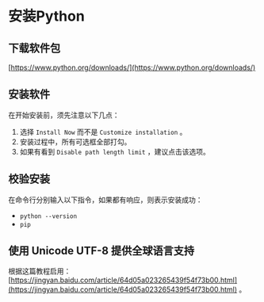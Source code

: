 # 安装Python

## 下载软件包

[https://www.python.org/downloads/](https://www.python.org/downloads/)

## 安装软件

在开始安装前，须先注意以下几点：

1. 选择 `Install Now` 而不是 `Customize installation` 。
2. 安装过程中，所有可选框全部打勾。
3. 如果有看到 `Disable path length limit` ，建议点击该选项。

## 校验安装

在命令行分别输入以下指令，如果都有响应，则表示安装成功：

* `python --version`
* `pip`

## 使用 Unicode UTF-8 提供全球语言支持

根据这篇教程启用：[https://jingyan.baidu.com/article/64d05a023265439f54f73b00.html](https://jingyan.baidu.com/article/64d05a023265439f54f73b00.html) 。
